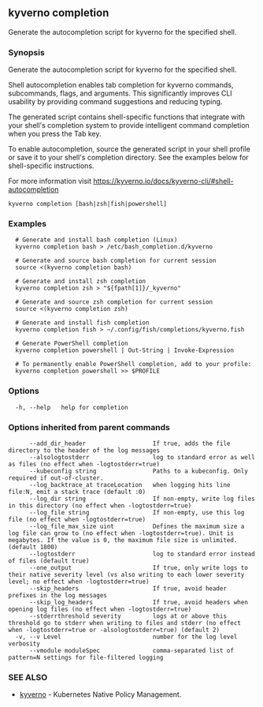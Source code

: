 ## kyverno completion

Generate the autocompletion script for kyverno for the specified shell.

### Synopsis

Generate the autocompletion script for kyverno for the specified shell.
  
  Shell autocompletion enables tab completion for kyverno commands, subcommands, flags, and arguments.
  This significantly improves CLI usability by providing command suggestions and reducing typing.
  
  The generated script contains shell-specific functions that integrate with your shell's
  completion system to provide intelligent command completion when you press the Tab key.
  
  To enable autocompletion, source the generated script in your shell profile or save it
  to your shell's completion directory. See the examples below for shell-specific instructions.

  For more information visit https://kyverno.io/docs/kyverno-cli/#shell-autocompletion

```
kyverno completion [bash|zsh|fish|powershell]
```

### Examples

```
  # Generate and install bash completion (Linux)
  kyverno completion bash > /etc/bash_completion.d/kyverno

  # Generate and source bash completion for current session
  source <(kyverno completion bash)

  # Generate and install zsh completion
  kyverno completion zsh > "${fpath[1]}/_kyverno"

  # Generate and source zsh completion for current session
  source <(kyverno completion zsh)

  # Generate and install fish completion
  kyverno completion fish > ~/.config/fish/completions/kyverno.fish

  # Generate PowerShell completion
  kyverno completion powershell | Out-String | Invoke-Expression

  # To permanently enable PowerShell completion, add to your profile:
  kyverno completion powershell >> $PROFILE
```

### Options

```
  -h, --help   help for completion
```

### Options inherited from parent commands

```
      --add_dir_header                   If true, adds the file directory to the header of the log messages
      --alsologtostderr                  log to standard error as well as files (no effect when -logtostderr=true)
      --kubeconfig string                Paths to a kubeconfig. Only required if out-of-cluster.
      --log_backtrace_at traceLocation   when logging hits line file:N, emit a stack trace (default :0)
      --log_dir string                   If non-empty, write log files in this directory (no effect when -logtostderr=true)
      --log_file string                  If non-empty, use this log file (no effect when -logtostderr=true)
      --log_file_max_size uint           Defines the maximum size a log file can grow to (no effect when -logtostderr=true). Unit is megabytes. If the value is 0, the maximum file size is unlimited. (default 1800)
      --logtostderr                      log to standard error instead of files (default true)
      --one_output                       If true, only write logs to their native severity level (vs also writing to each lower severity level; no effect when -logtostderr=true)
      --skip_headers                     If true, avoid header prefixes in the log messages
      --skip_log_headers                 If true, avoid headers when opening log files (no effect when -logtostderr=true)
      --stderrthreshold severity         logs at or above this threshold go to stderr when writing to files and stderr (no effect when -logtostderr=true or -alsologtostderr=true) (default 2)
  -v, --v Level                          number for the log level verbosity
      --vmodule moduleSpec               comma-separated list of pattern=N settings for file-filtered logging
```

### SEE ALSO

* [kyverno](kyverno.md)	 - Kubernetes Native Policy Management.

